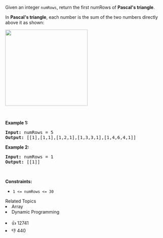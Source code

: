 <p>Given an integer <code>numRows</code>, return the first numRows of <strong>Pascal's triangle</strong>.</p>

<p>In <strong>Pascal's triangle</strong>, each number is the sum of the two numbers directly above it as shown:</p> 
<img alt="" src="https://upload.wikimedia.org/wikipedia/commons/0/0d/PascalTriangleAnimated2.gif" style="height:240px; width:260px" /> 
<p>&nbsp;</p> 
<p><strong class="example">Example 1:</strong></p> 
<pre><strong>Input:</strong> numRows = 5
<strong>Output:</strong> [[1],[1,1],[1,2,1],[1,3,3,1],[1,4,6,4,1]]
</pre>
<p><strong class="example">Example 2:</strong></p> 
<pre><strong>Input:</strong> numRows = 1
<strong>Output:</strong> [[1]]
</pre> 
<p>&nbsp;</p> 
<p><strong>Constraints:</strong></p>

<ul> 
 <li><code>1 &lt;= numRows &lt;= 30</code></li> 
</ul>

<div><div>Related Topics</div><div><li>Array</li><li>Dynamic Programming</li></div></div><br><div><li>👍 12741</li><li>👎 440</li></div>